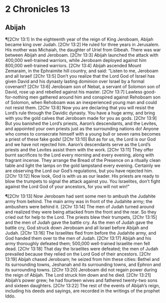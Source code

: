 # 2 Chronicles 13

## Abijah
¶[2Chr 13:1] In the eighteenth year of the reign of King Jeroboam, Abijah became king over Judah.
[2Chr 13:2] He ruled for three years in Jerusalem. His mother was Michaiah, the daughter of Uriel from Gibeah. There was war between Abijah and Jeroboam.
[2Chr 13:3] Abijah launched the attack with 400,000 well-trained warriors, while Jeroboam deployed against him 800,000 well-trained warriors.
[2Chr 13:4] Abijah ascended Mount Zemaraim, in the Ephraimite hill country, and said: “Listen to me, Jeroboam and all Israel!
[2Chr 13:5] Don’t you realize that the Lord God of Israel has given David and his dynasty lasting dominion over Israel by a formal covenant?
[2Chr 13:6] Jeroboam son of Nebat, a servant of Solomon son of David, rose up and rebelled against his master.
[2Chr 13:7] Lawless good-for-nothing men gathered around him and conspired against Rehoboam son of Solomon, when Rehoboam was an inexperienced young man and could not resist them.
[2Chr 13:8] Now you are declaring that you will resist the Lord’s rule through the Davidic dynasty. You have a huge army, and bring with you the gold calves that Jeroboam made for you as gods.
[2Chr 13:9] But you banished the Lord’s priests, Aaron’s descendants, and the Levites, and appointed your own priests just as the surrounding nations do! Anyone who comes to consecrate himself with a young bull or seven rams becomes a priest of these fake gods!
[2Chr 13:10] But as for us, the Lord is our God and we have not rejected him. Aaron’s descendants serve as the Lord’s priests and the Levites assist them with the work.
[2Chr 13:11] They offer burnt sacrifices to the Lord every morning and every evening, along with fragrant incense. They arrange the Bread of the Presence on a ritually clean table and light the lamps on the gold lampstand every evening. Certainly we are observing the Lord our God’s regulations, but you have rejected him.
[2Chr 13:12] Now look, God is with us as our leader. His priests are ready to blow the trumpets to signal the attack against you. You Israelites, don’t fight against the Lord God of your ancestors, for you will not win!”

¶[2Chr 13:13] Now Jeroboam had sent some men to ambush the Judahite army from behind. The main army was in front of the Judahite army; the ambushers were behind it.
[2Chr 13:14] The men of Judah turned around and realized they were being attacked from the front and the rear. So they cried out for help to the Lord. The priests blew their trumpets,
[2Chr 13:15] and the men of Judah gave the battle cry. As the men of Judah gave the battle cry, God struck down Jeroboam and all Israel before Abijah and Judah.
[2Chr 13:16] The Israelites fled from before the Judahite army, and God handed them over to the men of Judah.
[2Chr 13:17] Abijah and his army thoroughly defeated them; 500,000 well-trained Israelite men fell dead.
[2Chr 13:18] That day the Israelites were defeated; the men of Judah prevailed because they relied on the Lord God of their ancestors.
[2Chr 13:19] Abijah chased Jeroboam; he seized from him these cities: Bethel and its surrounding towns, Jeshanah and its surrounding towns, and Ephron and its surrounding towns.
[2Chr 13:20] Jeroboam did not regain power during the reign of Abijah. The Lord struck him down and he died.
[2Chr 13:21] Abijah’s power grew; he had fourteen wives and fathered twenty-two sons and sixteen daughters.
[2Chr 13:22] The rest of the events of Abijah’s reign, including his deeds and sayings, are recorded in the writings of the prophet Iddo.
